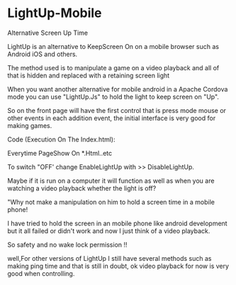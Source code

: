 # LightUp-Mobile
Alternative Screen Up Time

LightUp is an alternative to KeepScreen On on a mobile browser such as Android iOS and others.

The method used is to manipulate a game on a video playback and all of that is hidden and replaced with a retaining screen light

When you want another alternative for mobile android in a Apache Cordova mode you can use "LightUp.Js" to hold the light to keep screen on "Up".

So on the front page will have the first control that is press mode mouse or other events in each addition event, the initial interface is very good for making games.

Code (Execution On The Index.html): 

Everytime PageShow On *.Html..etc

<script src="LightUp.js"></script>

<script>
  // Add Variable here -->
  
var lightUp = new LightUp();

// Control Event Video Playback

document.addEventListener('mousedown', function enableLightUp() {
  document.removeEventListener('mousedown', enableLightUp, false);
  lightUp.enable();
}, false);
</script>

To switch "OFF' change EnableLightUp with >> DisableLightUp.

Maybe if it is run on a computer it will function as well as when you are watching a video playback whether the light is off? 

"Why not make a manipulation on him to hold a screen time in a mobile phone!

I have tried to hold the screen in an mobile phone like android development but it all failed or didn't work and now I just think of a video playback.

So safety and no wake lock permission !!

well,For other versions of LightUp I still have several methods such as making ping time and that is still in doubt, ok video playback for now is very good when controlling.


